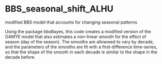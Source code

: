 # BBS_seasonal_shift_ALHU
modified BBS model that accounts for changing seasonal patterns

Using the package bbsBayes, this code creates a modified version of the GAMYE model that also estimates a non-linear smooth for the effect of season (day of the season). 
The smooths are allowwed to vary by decade, and the parameters of the smooths are fit with a first-difference time-series, so that the shape of the smooth in each decade is similar to the shape in the decade before. 

